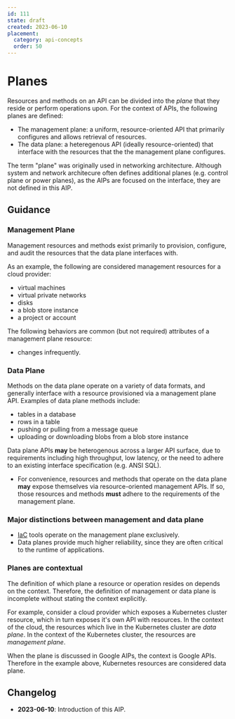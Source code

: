 ```yaml
---
id: 111
state: draft
created: 2023-06-10
placement:
  category: api-concepts
  order: 50
---
```


# Planes

Resources and methods on an API can be divided into the *plane* that they reside
or perform operations upon. For the context of APIs, the following planes are
defined:

- The management plane: a uniform, resource-oriented API that primarily
  configures and allows retrieval of resources.
- The data plane: a heteregenous API (ideally resource-oriented) that interface
  with the resources that the the management plane configures.

The term "plane" was originally used in networking architecture. Although system
and network architecure often defines additional planes (e.g. control plane or
power planes), as the AIPs are focused on the interface, they are not defined in
this AIP.

## Guidance

### Management Plane

Management resources and methods exist primarily to provision, configure, and
audit the resources that the data plane interfaces with.

As an example, the following are considered management resources for a cloud
provider:

- virtual machines
- virtual private networks
- disks
- a blob store instance
- a project or account

The following behaviors are common (but not required) attributes of a
management plane resource:

- changes infrequently.

### Data Plane

Methods on the data plane operate on a variety of data formats, and generally
interface with a resource provisioned via a management plane API. Examples of
data plane methods include:

- tables in a database
- rows in a table
- pushing or pulling from a message queue
- uploading or downloading blobs from a blob store instance

Data plane APIs **may** be heterogenous across a larger API surface, due to
requirements including high throughput, low latency, or the need to adhere to an
existing interface specification (e.g. ANSI SQL).

- For convenience, resources and methods that operate on the data plane **may**
expose themselves via resource-oriented management APIs. If so, those resources
and methods **must** adhere to the requirements of the management plane.

### Major distinctions between management and data plane

- [IaC][] tools operate on the management plane exclusively.
- Data planes provide much higher reliability, since they are often critical to
  the runtime of applications.

### Planes are contextual

The definition of which plane a resource or operation resides on depends on the
context. Therefore, the definition of management or data plane is incomplete
without stating the context explicitly.

For example, consider a cloud provider which exposes a Kubernetes cluster
resource, which in turn exposes it's own API with resources. In the context of
the cloud, the resources which live in the Kubernetes cluster are *data plane*.
In the context of the Kubernetes cluster, the resources are *management plane*.

When the plane is discussed in Google AIPs, the context is Google APIs.
Therefore in the example above, Kubernetes resources are considered data plane.

[IaC]: ./0009.md#iac

## Changelog

- **2023-06-10**: Introduction of this AIP.